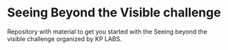 # Seeing Beyond the Visible challenge

Repository with material to get you started with the Seeing beyond the visible challenge organized by KP LABS.
